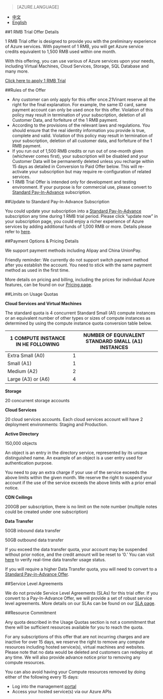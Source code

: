 <properties
	pageTitle="Offer Details"
    description="Offer Details - 1 RMB Trial Offer"
    services=""
    documentationCenter=""
    authors=""
    manager=""
    editor=""
    tags=""/>

<tags ms.service="legal-en" ms.date="" wacn.date="" wacn.lang="en"/>

> [AZURE.LANGUAGE]
- [中文](/offers/ms-mc-azr-44p/)
- [English](/offers/ms-mc-azr-44p-en/)

##1 RMB Trial Offer Details

1 RMB Trial offer is designed to provide you with the preliminary experience of Azure services. With payment of 1 RMB, you will get Azure service credits equivalent to 1,500 RMB used within one month.

With this offering, you can use various of Azure services upon your needs, including Virtual Machines, Cloud Services, Storage, SQL Database and many more.

[Click here to apply 1 RMB Trial](/pricing/1rmb-trial-form/)

##Rules of the Offer

- Any customer can only apply for this offer once.21Vinant reserve all the right for the final explanation. For example, the same ID card, same payment account can only be used once for this offer. Violation of this policy may result in termination of your subscription, deletion of all Customer Data, and forfeiture of the 1 RMB payment.
- According to the provisions of the relevant laws and regulations. You should ensure that the real identity information you provide is true, complete and valid. Violation of this policy may result in termination of your subscription, deletion of all customer data, and forfeiture of the 1 RMB payment.
- If you run out of 1,500 RMB credits or run out of one-month given (whichever comes first), your subscription will be disabled and your Customer Data will be permanently deleted unless you recharge  within 15 days as detailed in Conversion to Paid Offer below. This will re-activate your subscription but may require re-configuration of related services. 
- 1 RMB Trial Offer is intended only for development and testing environment. If your purpose is for commercial use, please convert to [Standard Pay-In-Advance](/offers/ms-mc-arz-33p/) subscription.

##Update to Standard Pay-In-Advance Subscription 

You could update your subscription into a [Standard Pay-In-Advance](/offers/ms-mc-arz-33p/) subscription any time during 1 RMB trial period. Please click “update now” in your subscription page, you could enjoy a richer experience of Azure services by adding additional funds of 1,000 RMB or more. Details please refer to [here](/offers/ms-mc-arz-33p/). 

##Payment Options & Pricing Details

We support payment methods including Alipay and China UnionPay.

Friendly reminder: We currently do not support switch payment method after you establish the account. You need to stick with the same payment method as used in the first time.

More details on pricing and billing, including the prices for individual Azure features, can be found on our [ Pricing page](/pricing/overview/). 

##Limits on Usage Quotas

**Cloud Services and Virtual Machines**

The standard quota is 4 concurrent Standard Small (A1) compute instances or an equivalent number of other types or sizes of compute instances as determined by using the compute instance quota conversion table below.


|1 COMPUTE INSTANCE IN  HE FOLLOWING|NUMBER OF EQUIVALENT STANDARD SMALL (A1) INSTANCES|
|-----------------------|----------------------------|
|Extra Small (A0) |1 |
|Small (A1) |1 |
|Medium (A2)| 2 |
|Large (A3) or (A6)|4 |

**Storage**

20 concurrent storage accounts

**Cloud Services**

20 cloud services accounts. Each cloud services account will have 2 deployment environments: Staging and Production.

**Active Directory**

150,000 objects

An object is an entry in the directory service, represented by its unique distinguished name. An example of an object is a user entry used for authentication purpose.

You need to pay an extra charge if your use of the service exceeds the above limits within the given month.  We reserve the right to suspend your account if the use of the service exceeds the above limits with a prior email notice. 

**CDN Ceilings**

200GB per subscription, there is no limit on the note number (multiple notes could be created under one subscription)

**Data Transfer**

50GB inbound data transfer

50GB outbound data transfer

If you exceed the data transfer quota, your account may be suspended without prior notice, and the credit amount will be reset to ‘0.’ You can visit [here](https://account.windowsazure.cn/Subscriptions/) to verify real-time data transfer usage status.

If you will require a higher Data Transfer quota, you will need to convert to a [Standard Pay-in-Advance Offer](/offers/ms-mc-arz-33p/).

##Service Level Agreements

We do not provide Service Level Agreements (SLAs) for this trial offer. If you convert to a Pay-In-Advance Offer, we will provide a set of robust service level agreements. More details on our SLAs can be found on our [SLA page](/support/legal/sla/). 

##Resource Commitment

Any quota described in the Usage Quotas section is not a commitment that there will be sufficient resources available for you to reach the quota.

For any subscriptions of this offer that are not incurring charges and are inactive for over 15 days, we reserve the right to remove any compute resources including hosted service(s), virtual machines and websites. Please note that no data would be deleted and customers can redeploy at any time. We will also provide advance notice prior to removing any compute resources.

You can also avoid having your Compute resources removed by doing either of the following every 15 days:

- Log  into the management [portal](https://manage.windowsazure.cn/)
- Access your hosted service(s) via our Azure APIs
